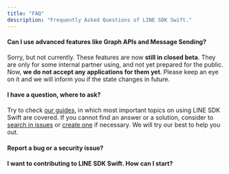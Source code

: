 ```yaml
---
title: "FAQ"
description: "Frequently Asked Questions of LINE SDK Swift."
---
```


#### Can I use advanced features like Graph APIs and Message Sending?

Sorry, but not currently. These features are now <b>still in closed beta</b>. They are only for some internal partner using, and not yet prepared for the public. Now, <b>we do not accept any applications for them yet</b>. Please keep an eye on it and we will inform you if the state changes in future.

#### I have a question, where to ask?

Try to check [our guides][doc-top], in which most important topics on using LINE SDK Swift are covered. If you cannot find an answer or a solution, consider to [search in issues][github-issue] or [create one][github-issue-create] if necessary. We will try our best to help you out.

#### Report a bug or a security issue?

<!-- TODO onevcat: Ask users to report to our security team and keep the issue non-public until fixed -->

#### I want to contributing to LINE SDK Swift. How can I start?

<!-- TODO onevcat: Welcome to contributing, but check contributing guidelines (TBD) and sign CLA (TBD) first -->

[doc-top]: /docs/ios-sdk-swift/
[github-issue]: https://github.com/line/line-sdk-swift/issues
[github-issue-create]: https://github.com/line/line-sdk-swift/issues/create

<!--TODO onevcat: Update repo URL-->